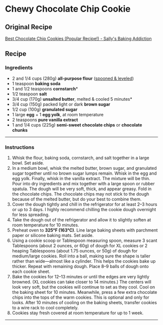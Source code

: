 # Chewy Chocolate Chip Cookie
## Original Recipe
[Best Chocolate Chip Cookies (Popular Recipe!) - Sally's Baking Addiction](https://sallysbakingaddiction.com/chewy-chocolate-chip-cookies/)

## Recipe
### Ingredients

- 2 and 1/4 cups (280g) **all-purpose flour** ([spooned & leveled](https://sallysbakingaddiction.com/how-to-measure-baking-ingredients/))
- 1 teaspoon **baking soda**
- 1 and 1/2 teaspoons **cornstarch***
- 1/2 teaspoon **salt**
- 3/4 cup (170g) **unsalted butter**, melted & cooled 5 minutes*
- 3/4 cup (150g) packed light or dark **brown sugar**
- 1/2 cup (100g) **granulated sugar**
- 1 large **egg** + 1 **egg yolk**, at room temperature
- 2 teaspoons **pure vanilla extract**
- 1 and 1/4 cups (225g) **semi-sweet chocolate chips** or **chocolate chunks**

---

### Instructions

1. Whisk the flour, baking soda, cornstarch, and salt together in a large bowl. Set aside.
2. In a medium bowl, whisk the melted butter, brown sugar, and granulated sugar together until no brown sugar lumps remain. Whisk in the egg and egg yolk. Finally, whisk in the vanilla extract. The mixture will be thin. Pour into dry ingredients and mix together with a large spoon or rubber spatula. The dough will be very soft, thick, and appear greasy. Fold in the chocolate chips. The chocolate chips may not stick to the dough because of the melted butter, but do your best to combine them.
3. Cover the dough tightly and chill in the refrigerator for at least 2–3 hours or up to 3 days. I highly recommend chilling the cookie dough overnight for less spreading.
4. Take the dough out of the refrigerator and allow it to slightly soften at room temperature for 10 minutes.
5. Preheat oven to **325°F (163°C)**. Line large baking sheets with parchment paper or silicone baking mats. Set aside.
6. Using a cookie scoop or Tablespoon measuring spoon, measure 3 scant Tablespoons (about 2 ounces, or 60g) of dough for XL cookies or 2 heaping Tablespoons (about 1.75 ounces, or 50g) of dough for medium/large cookies. Roll into a ball, making sure the shape is taller rather than wide—almost like a cylinder. This helps the cookies bake up thicker. Repeat with remaining dough. Place 8–9 balls of dough onto each cookie sheet. 
7. Bake the cookies for 12–13 minutes or until the edges are very lightly browned. (XL cookies can take closer to 14 minutes.) The centers will look very soft, but the cookies will continue to set as they cool. Cool on the baking sheet for 10 minutes. Meanwhile, press a few extra chocolate chips into the tops of the warm cookies. This is optional and only for looks. After 10 minutes of cooling on the baking sheets, transfer cookies to a wire rack to cool completely. 
8. Cookies stay fresh covered at room temperature for up to 1 week.

---
